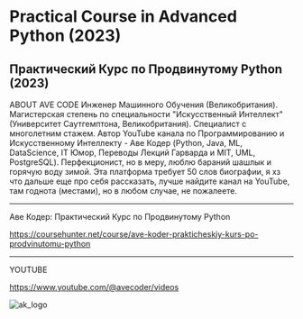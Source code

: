 # Practical Course in Advanced Python (2023)
## Практический Курс по Продвинутому Python (2023)

ABOUT AVE CODE
Инженер Машинного Обучения (Великобритания). Магистерская степень по специальности "Искусственный Интеллект" (Университет Саутгемптона, Великобритания). Специалист с многолетним стажем. Автор YouTube канала по Программированию и Искусственному Интеллекту - Аве Кодер (Python, Java, ML, DataScience, IT Юмор, Переводы Лекций Гарварда и MIT, UML, PostgreSQL). Перфекционист, но в меру, люблю бараний шашлык и горячую воду зимой. Эта платформа требует 50 слов биографии, я хз что дальше еще про себя рассказать, лучше найдите канал на YouTube, там годнота (местами), но в любом случае, не пожалеете.

---
Аве Кодер: Практический Курс по Продвинутому Python

https://coursehunter.net/course/ave-koder-prakticheskiy-kurs-po-prodvinutomu-python

---

YOUTUBE

https://www.youtube.com/@avecoder/videos



![ak_logo](https://github.com/user-attachments/assets/d019ad56-9991-4c01-9e47-b587eb1fc897)
